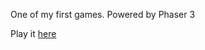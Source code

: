 One of my first games. Powered by Phaser 3

Play it [here](https://stepan-chornyi.000webhostapp.com/banana_eater/)
